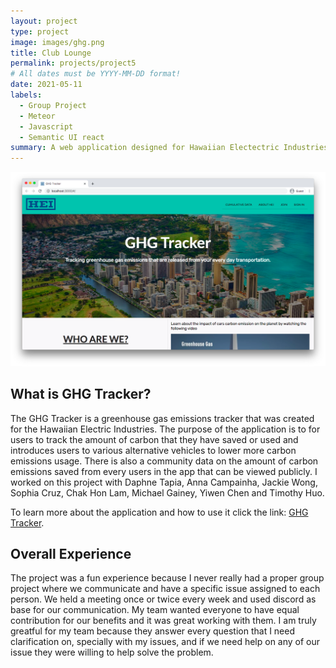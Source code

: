 ```yaml
---
layout: project
type: project
image: images/ghg.png
title: Club Lounge
permalink: projects/project5
# All dates must be YYYY-MM-DD format!
date: 2021-05-11
labels:
  - Group Project
  - Meteor
  - Javascript
  - Semantic UI react
summary: A web application designed for Hawaiian Electectric Industries to help track the amount of greenhouse gas emissions that people in Hawaii saved or used during their daily lives.
---
```


<img class="ui image" src="../images/ghglanding.png">

## What is GHG Tracker?
The GHG Tracker is a greenhouse gas emissions tracker that was created for the Hawaiian Electric Industries. The purpose of the application is to for users to track the amount of carbon that they have saved or used and introduces users to various alternative vehicles to lower more carbon emissions usage. There is also a community data on the amount of carbon emissions saved from every users in the app that can be viewed publicly. I worked on this project with Daphne Tapia, Anna Campainha, Jackie Wong, Sophia Cruz, Chak Hon Lam, Michael Gainey, Yiwen Chen and Timothy Huo. 

To learn more about the application and how to use it click the link: [GHG Tracker](https://hot-n-code.github.io/).

## Overall Experience

The project was a fun experience because I never really had a proper group project where we communicate and have a specific issue assigned to each person. We held a meeting once or twice every week and used discord as base for our communication. My team wanted everyone to have equal contribution for our benefits and it was great working with them. I am truly greatful for my team because they answer every question that I need clarification on, specially with my issues, and if we need help on any of our issue they were willing to help solve the problem.
